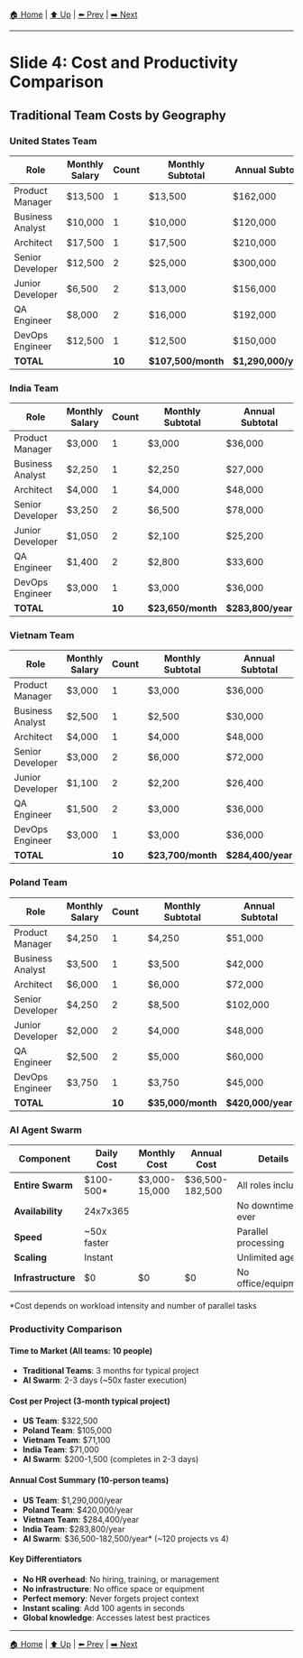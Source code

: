 [🏠 Home](../slide-deck.md) | [⬆️ Up](../slide-deck.md) | [⬅️ Prev](slide-03-agent-augmented.md) | [➡️ Next](slide-05-development-principles.md)

---

# Slide 4: Cost and Productivity Comparison

## Traditional Team Costs by Geography

### United States Team
| Role | Monthly Salary | Count | Monthly Subtotal | Annual Subtotal |
|------|----------------|-------|------------------|-----------------|
| Product Manager | $13,500 | 1 | $13,500 | $162,000 |
| Business Analyst | $10,000 | 1 | $10,000 | $120,000 |
| Architect | $17,500 | 1 | $17,500 | $210,000 |
| Senior Developer | $12,500 | 2 | $25,000 | $300,000 |
| Junior Developer | $6,500 | 2 | $13,000 | $156,000 |
| QA Engineer | $8,000 | 2 | $16,000 | $192,000 |
| DevOps Engineer | $12,500 | 1 | $12,500 | $150,000 |
| **TOTAL** | | **10** | **$107,500/month** | **$1,290,000/year** |

### India Team
| Role | Monthly Salary | Count | Monthly Subtotal | Annual Subtotal |
|------|----------------|-------|------------------|-----------------|
| Product Manager | $3,000 | 1 | $3,000 | $36,000 |
| Business Analyst | $2,250 | 1 | $2,250 | $27,000 |
| Architect | $4,000 | 1 | $4,000 | $48,000 |
| Senior Developer | $3,250 | 2 | $6,500 | $78,000 |
| Junior Developer | $1,050 | 2 | $2,100 | $25,200 |
| QA Engineer | $1,400 | 2 | $2,800 | $33,600 |
| DevOps Engineer | $3,000 | 1 | $3,000 | $36,000 |
| **TOTAL** | | **10** | **$23,650/month** | **$283,800/year** |

### Vietnam Team
| Role | Monthly Salary | Count | Monthly Subtotal | Annual Subtotal |
|------|----------------|-------|------------------|-----------------|
| Product Manager | $3,000 | 1 | $3,000 | $36,000 |
| Business Analyst | $2,500 | 1 | $2,500 | $30,000 |
| Architect | $4,000 | 1 | $4,000 | $48,000 |
| Senior Developer | $3,000 | 2 | $6,000 | $72,000 |
| Junior Developer | $1,100 | 2 | $2,200 | $26,400 |
| QA Engineer | $1,500 | 2 | $3,000 | $36,000 |
| DevOps Engineer | $3,000 | 1 | $3,000 | $36,000 |
| **TOTAL** | | **10** | **$23,700/month** | **$284,400/year** |

### Poland Team
| Role | Monthly Salary | Count | Monthly Subtotal | Annual Subtotal |
|------|----------------|-------|------------------|-----------------|
| Product Manager | $4,250 | 1 | $4,250 | $51,000 |
| Business Analyst | $3,500 | 1 | $3,500 | $42,000 |
| Architect | $6,000 | 1 | $6,000 | $72,000 |
| Senior Developer | $4,250 | 2 | $8,500 | $102,000 |
| Junior Developer | $2,000 | 2 | $4,000 | $48,000 |
| QA Engineer | $2,500 | 2 | $5,000 | $60,000 |
| DevOps Engineer | $3,750 | 1 | $3,750 | $45,000 |
| **TOTAL** | | **10** | **$35,000/month** | **$420,000/year** |

### AI Agent Swarm
| Component | Daily Cost | Monthly Cost | Annual Cost | Details |
|-----------|------------|--------------|-------------|---------|
| **Entire Swarm** | $100-500* | $3,000-15,000 | $36,500-182,500 | All roles included |
| **Availability** | 24x7x365 | | | No downtime ever |
| **Speed** | ~50x faster | | | Parallel processing |
| **Scaling** | Instant | | | Unlimited agents |
| **Infrastructure** | $0 | $0 | $0 | No office/equipment |

*Cost depends on workload intensity and number of parallel tasks

### Productivity Comparison

#### Time to Market (All teams: 10 people)
- **Traditional Teams**: 3 months for typical project
- **AI Swarm**: 2-3 days (~50x faster execution)

#### Cost per Project (3-month typical project)
- **US Team**: $322,500
- **Poland Team**: $105,000
- **Vietnam Team**: $71,100
- **India Team**: $71,000
- **AI Swarm**: $200-1,500 (completes in 2-3 days)

#### Annual Cost Summary (10-person teams)
- **US Team**: $1,290,000/year
- **Poland Team**: $420,000/year
- **Vietnam Team**: $284,400/year
- **India Team**: $283,800/year
- **AI Swarm**: $36,500-182,500/year* (~120 projects vs 4)

#### Key Differentiators
- **No HR overhead**: No hiring, training, or management
- **No infrastructure**: No office space or equipment
- **Perfect memory**: Never forgets project context
- **Instant scaling**: Add 100 agents in seconds
- **Global knowledge**: Accesses latest best practices

---

[🏠 Home](../slide-deck.md) | [⬆️ Up](../slide-deck.md) | [⬅️ Prev](slide-03-agent-augmented.md) | [➡️ Next](slide-05-development-principles.md)
